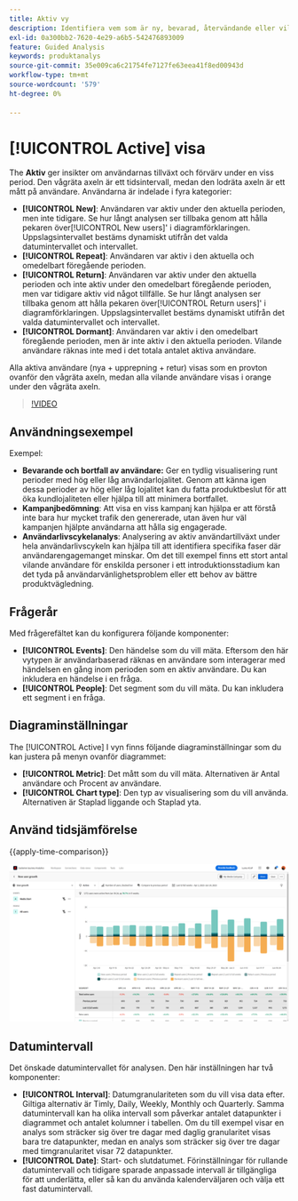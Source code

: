 ```yaml
---
title: Aktiv vy
description: Identifiera vem som är ny, bevarad, återvändande eller vilande.
exl-id: 0a300bb2-7620-4e29-a6b5-542476893009
feature: Guided Analysis
keywords: produktanalys
source-git-commit: 35e009ca6c21754fe7127fe63eea41f8ed00943d
workflow-type: tm+mt
source-wordcount: '579'
ht-degree: 0%

---
```


# [!UICONTROL Active] visa

The **Aktiv** ger insikter om användarnas tillväxt och förvärv under en viss period. Den vågräta axeln är ett tidsintervall, medan den lodräta axeln är ett mått på användare. Användarna är indelade i fyra kategorier:

* **[!UICONTROL New]**: Användaren var aktiv under den aktuella perioden, men inte tidigare. Se hur långt analysen ser tillbaka genom att hålla pekaren över[!UICONTROL New users]&#39; i diagramförklaringen. Uppslagsintervallet bestäms dynamiskt utifrån det valda datumintervallet och intervallet.
* **[!UICONTROL Repeat]**: Användaren var aktiv i den aktuella och omedelbart föregående perioden.
* **[!UICONTROL Return]**: Användaren var aktiv under den aktuella perioden och inte aktiv under den omedelbart föregående perioden, men var tidigare aktiv vid något tillfälle. Se hur långt analysen ser tillbaka genom att hålla pekaren över[!UICONTROL Return users]&#39; i diagramförklaringen. Uppslagsintervallet bestäms dynamiskt utifrån det valda datumintervallet och intervallet.
* **[!UICONTROL Dormant]**: Användaren var aktiv i den omedelbart föregående perioden, men är inte aktiv i den aktuella perioden. Vilande användare räknas inte med i det totala antalet aktiva användare.

Alla aktiva användare (nya + upprepning + retur) visas som en provton ovanför den vågräta axeln, medan alla vilande användare visas i orange under den vågräta axeln.

>[!VIDEO](https://video.tv.adobe.com/v/3421667/?learn=on)

## Användningsexempel

Exempel:

* **Bevarande och bortfall av användare:** Ger en tydlig visualisering runt perioder med hög eller låg användarlojalitet. Genom att känna igen dessa perioder av hög eller låg lojalitet kan du fatta produktbeslut för att öka kundlojaliteten eller hjälpa till att minimera bortfallet.
* **Kampanjbedömning**: Att visa en viss kampanj kan hjälpa er att förstå inte bara hur mycket trafik den genererade, utan även hur väl kampanjen hjälpte användarna att hålla sig engagerade.
* **Användarlivscykelanalys**: Analysering av aktiv användartillväxt under hela användarlivscykeln kan hjälpa till att identifiera specifika faser där användarengagemanget minskar. Om det till exempel finns ett stort antal vilande användare för enskilda personer i ett introduktionsstadium kan det tyda på användarvänlighetsproblem eller ett behov av bättre produktvägledning.

## Frågerår

Med frågerefältet kan du konfigurera följande komponenter:

* **[!UICONTROL Events]**: Den händelse som du vill mäta. Eftersom den här vytypen är användarbaserad räknas en användare som interagerar med händelsen en gång inom perioden som en aktiv användare. Du kan inkludera en händelse i en fråga.
* **[!UICONTROL People]**: Det segment som du vill mäta. Du kan inkludera ett segment i en fråga.

## Diagraminställningar

The [!UICONTROL Active] I vyn finns följande diagraminställningar som du kan justera på menyn ovanför diagrammet:

* **[!UICONTROL Metric]**: Det mått som du vill mäta. Alternativen är Antal användare och Procent av användare.
* **[!UICONTROL Chart type]**: Den typ av visualisering som du vill använda. Alternativen är Staplad liggande och Staplad yta.

## Använd tidsjämförelse

{{apply-time-comparison}}

![Jämför aktiv tid](../assets/active-compare.png)

## Datumintervall

Det önskade datumintervallet för analysen. Den här inställningen har två komponenter:

* **[!UICONTROL Interval]**: Datumgranulariteten som du vill visa data efter. Giltiga alternativ är Timly, Daily, Weekly, Monthly och Quarterly. Samma datumintervall kan ha olika intervall som påverkar antalet datapunkter i diagrammet och antalet kolumner i tabellen. Om du till exempel visar en analys som sträcker sig över tre dagar med daglig granularitet visas bara tre datapunkter, medan en analys som sträcker sig över tre dagar med timgranularitet visar 72 datapunkter.
* **[!UICONTROL Date]**: Start- och slutdatumet. Förinställningar för rullande datumintervall och tidigare sparade anpassade intervall är tillgängliga för att underlätta, eller så kan du använda kalenderväljaren och välja ett fast datumintervall.
